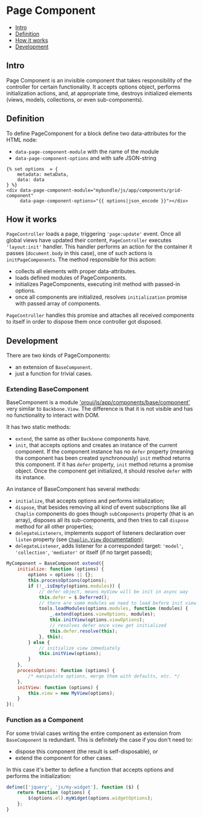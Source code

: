 Page Component
==============

 * [Intro](#intro)
 * [Definition](#definition)
 * [How it works](#definition)
 * [Development](#development)

## Intro
Page Component is an invisible component that takes responsibility of the controller for certain functionality. It accepts options object, performs initialization actions, and, at appropriate time, destroys initialized elements (views, models, collections, or even sub-components).

## Definition
To define PageComponent for a block define two data-attributes for the HTML node:

 - `data-page-component-module` with the name of the module
 - `data-page-component-options` and with safe JSON-string

```twig
{% set options  = {
    metadata: metaData,
    data: data
} %}
<div data-page-component-module="mybundle/js/app/components/grid-component"
     data-page-component-options="{{ options|json_encode }}"></div>
```

## How it works

`PageController` loads a page, triggering `'page:update'` event. Once all global views have updated their content, `PageController` executes `'layout:init'` handler. This handler performs an action for the container it passes (`document.body` in this case), one of such actions is `initPageComponents`. The method responsible for this action:

 - collects all elements with proper data-attributes.
 - loads defined modules of PageComponents.
 - initializes PageComponents, executing init method with passed-in options.
 - once all components are initialized, resolves `initialization` promise with passed array of components.

`PageController` handles this promise and attaches all received components to itself in order to dispose them once controller got disposed.

## Development
There are two kinds of PageComponents:

 - an extension of `BaseComponent`.
 - just a function for trivial cases.

### Extending BaseComponent
BaseComponent is a module ['oroui/js/app/components/base/component'](../../public/js/app/components/base/component.js) very similar to `Backbone.View`. The difference is that it is not visible and has no functionality to interact with DOM.

It has two static methods:

 - `extend`, the same as other `Backbone` components have.
 - `init`, that accepts options and creates an instance of the current component. If the component instance has no `defer` property (meaning tha component has been created synchronously) `init` method returns this component. If it has `defer` property, `init` method returns a promise object. Once the component get initialized, it should resolve `defer` with its instance.

An instance of BaseComponent has several methods:

 - `initialize`, that accepts options and performs initialization;
 - `dispose`, that besides removing all kind of event subscriptions like all `Chaplin` components do goes though `subComponents` property (that is an array), disposes all its sub-components, and then tries to call `dispose` method for all other properties;
 - `delegateListeners`, implements support of listeners declaration over `listen` property (see [`Chaplin.View` documentation](http://docs.chaplinjs.org/chaplin.view.html#toc_5));
 - `delegateListener`, adds listener for a corresponded target: `'model'`, `'collection'`, `'mediator'` or itself (if no target passed);

```javascript
MyComponent = BaseComponent.extend({
    initialize: function (options) {
        options = options || {};
        this.processOptions(options);
        if (!_.isEmpty(options.modules)) {
            // defer object, means myView will be init in async way
            this.defer = $.Deferred();
            // there are some modules we need to load before init view
            tools.loadModules(options.modules, function (modules) {
                _.extend(options.viewOptions, modules);
                this.initView(options.viewOptions);
                // resolves defer once view get initialized
                this.defer.resolve(this);
            }, this);
        } else {
            // initialize view immediately
            this.initView(options);
        }
    },
    processOptions: function (options) {
        /* manipulate options, merge them with defaults, etc. */
    },
    initView: function (options) {
        this.view = new MyView(options);
    }
});
```


### Function as a Component
For some trivial cases writing the entire component as extension from `BaseComponent` is redundant. This is definitely the case if you don't need to:

 - dispose this component (the result is self-disposable), or
 - extend the component for other cases.

In this case it's better to define a function that accepts options and performs the initialization:

```javascript
define(['jquery', 'js/my-widget'], function ($) {
    return function (options) {
        $(options.el).myWidget(options.widgetOptions);
    };
}
```
